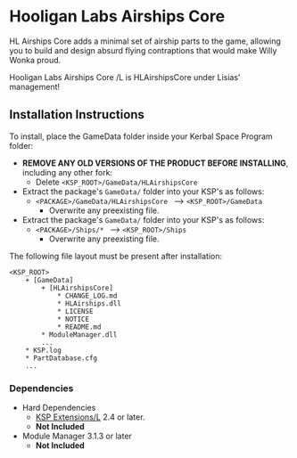 # Hooligan Labs Airships Core

HL Airships Core adds a minimal set of airship parts to the game, allowing you to build and design absurd flying contraptions that would make Willy Wonka proud.

Hooligan Labs Airships Core /L is HLAirshipsCore under Lisias' management!


## Installation Instructions

To install, place the GameData folder inside your Kerbal Space Program folder:

* **REMOVE ANY OLD VERSIONS OF THE PRODUCT BEFORE INSTALLING**, including any other fork:
	+ Delete `<KSP_ROOT>/GameData/HLAirshipsCore`
* Extract the package's `GameData/` folder into your KSP's as follows:
	+ `<PACKAGE>/GameData/HLAirshipsCore ` --> `<KSP_ROOT>/GameData`
		- Overwrite any preexisting file.
* Extract the package's `GameData/` folder into your KSP's as follows:
	+ `<PACKAGE>/Ships/* ` --> `<KSP_ROOT>/Ships`
		- Overwrite any preexisting file.

The following file layout must be present after installation:

```
<KSP_ROOT>
	+ [GameData]
		+ [HLAirshipsCore]
			* CHANGE_LOG.md
			* HLAirships.dll
			* LICENSE
			* NOTICE
			* README.md
		* ModuleManager.dll
		...
	* KSP.log
	* PartDatabase.cfg
	...
```


### Dependencies

* Hard Dependencies	
	+ [KSP Extensions/L](https://github.com/net-lisias-ksp/KSPe) 2.4 or later.
	+ **Not Included**
* Module Manager 3.1.3 or later
	+ **Not Included**
